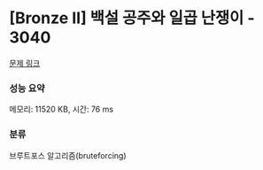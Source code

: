 # [Bronze II] 백설 공주와 일곱 난쟁이 - 3040 

[문제 링크](https://www.acmicpc.net/problem/3040) 

### 성능 요약

메모리: 11520 KB, 시간: 76 ms

### 분류

브루트포스 알고리즘(bruteforcing)

